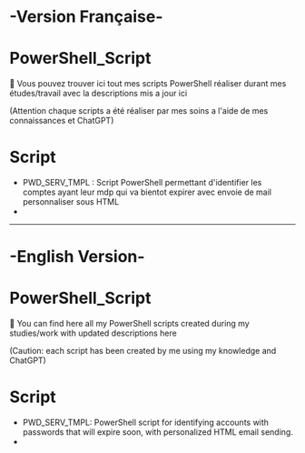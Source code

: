 # -Version Française-

# PowerShell_Script

👀 Vous pouvez trouver ici tout mes scripts PowerShell réaliser durant mes études/travail avec la descriptions mis a jour ici

(Attention chaque scripts a été réaliser par mes soins a l'aide de mes connaissances et ChatGPT)

# Script
- PWD_SERV_TMPL : Script PowerShell permettant d'identifier les comptes ayant leur mdp qui va bientot expirer avec envoie de mail personnaliser sous HTML
- 
---------------------------------------------------------------------------------------------------------------------------------------------------------------------------------
# -English Version-

# PowerShell_Script

👀 You can find here all my PowerShell scripts created during my studies/work with updated descriptions here

(Caution: each script has been created by me using my knowledge and ChatGPT)

# Script
- PWD_SERV_TMPL: PowerShell script for identifying accounts with passwords that will expire soon, with personalized HTML email sending.
- 
